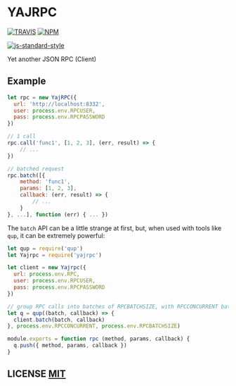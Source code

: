 # YAJRPC

[![TRAVIS](https://secure.travis-ci.org/dcousens/yajrpc.png)](http://travis-ci.org/dcousens/YAJRPC)
[![NPM](http://img.shields.io/npm/v/yajrpc.svg)](https://www.npmjs.org/package/YAJRPC)

[![js-standard-style](https://cdn.rawgit.com/feross/standard/master/badge.svg)](https://github.com/feross/standard)

Yet another JSON RPC (Client)


## Example

``` javascript
let rpc = new YajRPC({
  url: 'http://localhost:8332',
  user: process.env.RPCUSER,
  pass: process.env.RPCPASSWORD
})

// 1 call
rpc.call('func1', [1, 2, 3], (err, result) => {
	// ...
})

// batched request
rpc.batch([{
	method: 'func1',
	params: [1, 2, 3],
	callback: (err, result) => {
		// ...
	}
}, ...], function (err) { ... })
```

The `batch` API can be a little strange at first, but, when used with tools like `qup`, it can be extremely powerful:

``` javascript
let qup = require('qup')
let Yajrpc = require('yajrpc')

let client = new Yajrpc({
  url: process.env.RPC,
  user: process.env.RPCUSER,
  pass: process.env.RPCPASSWORD
})

// group RPC calls into batches of RPCBATCHSIZE, with RPCCONCURRENT batches concurrently
let q = qup((batch, callback) => {
  client.batch(batch, callback)
}, process.env.RPCCONCURRENT, process.env.RPCBATCHSIZE)

module.exports = function rpc (method, params, callback) {
  q.push({ method, params, callback })
}
```

## LICENSE [MIT](LICENSE)
